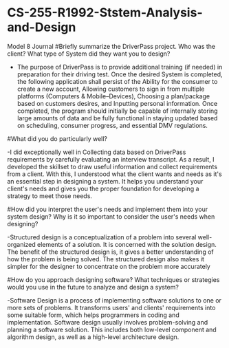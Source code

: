 # CS-255-R1992-Ststem-Analysis-and-Design
Model 8 Journal
#Briefly summarize the DriverPass project. Who was the client? What type of System did they want you to design?

- The purpose of DriverPass is to provide additional training (if needed) in preparation for their driving test. Once the desired System is completed, the following application shall persist of the Ability for the consumer to create a new account, Allowing customers to sign in from multiple platforms (Computers & Mobile–Devices), Choosing a plan/package based on customers desires, and Inputting personal information. Once completed, the program should initially be capable of internally storing large amounts of data and be fully functional in staying updated based on scheduling, consumer progress, and essential DMV regulations.

#What did you do particularly well?

-I did exceptionally well in Collecting data based on DriverPass requirements by carefully evaluating an interview transcript. As a result, I developed the skillset to draw useful information and collect requirements from a client. With this, I understood what the client wants and needs as it's an essential step in designing a system. It helps you understand your client's needs and gives you the proper foundation for developing a strategy to meet those needs.

#How did you interpret the user's needs and implement them into your system design? Why is it so important to consider the user's needs when designing?

-Structured design is a conceptualization of a problem into several well-organized elements of a solution. It is concerned with the solution design. The benefit of the structured design is, it gives a better understanding of how the problem is being solved. The structured design also makes it simpler for the designer to concentrate on the problem more accurately

#How do you approach designing software? What techniques or strategies would you use in the future to analyze and design a system?

-Software Design is a process of implementing software solutions to one or more sets of problems. It transforms users' and clients' requirements into some suitable form, which helps programmers in coding and implementation. Software design usually involves problem-solving and planning a software solution. This includes both low-level component and algorithm design, as well as a high-level architecture design.




